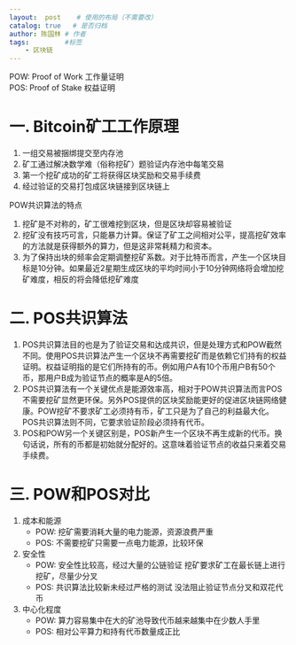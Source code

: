 ```yaml
---
layout:  post    # 使用的布局（不需要改）
catalog: true   # 是否归档
author: 陈国林 # 作者
tags:         #标签
    - 区块链
---   
```



POW: Proof of Work  工作量证明  
POS: Proof of Stake  权益证明

# 一. Bitcoin矿工工作原理
1. 一组交易被捆绑提交至内存池
2. 矿工通过解决数学难（俗称挖矿）题验证内存池中每笔交易
3. 第一个挖矿成功的矿工将获得区块奖励和交易手续费
4. 经过验证的交易打包成区块链接到区块链上

POW共识算法的特点
1. 挖矿是不对称的，矿工很难挖到区块，但是区块却容易被验证
2. 挖矿没有技巧可言，只能暴力计算。保证了矿工之间相对公平，提高挖矿效率的方法就是获得额外的算力，但是这非常耗精力和资本。
3. 为了保持出块的频率会定期调整挖矿系数。对于比特币而言，产生一个区块目标是10分钟。如果最近2星期生成区块的平均时间小于10分钟网络将会增加挖矿难度，相反的将会降低挖矿难度

# 二. POS共识算法
1. POS共识算法目的也是为了验证交易和达成共识，但是处理方式和POW截然不同。使用POS共识算法产生一个区块不再需要挖矿而是依赖它们持有的权益证明。权益证明指的是它们所持有的币。例如用户A有10个币用户B有50个币，那用户B成为验证节点的概率是A的5倍。
2. POS共识算法有一个关键优点是能源效率高，相对于POW共识算法而言POS不需要挖矿显然更环保。另外POS提供的区块奖励能更好的促进区块链网络健康。POW挖矿不要求矿工必须持有币，矿工只是为了自己的利益最大化。POS共识算法则不同，它要求验证阶段必须持有代币。
3. POS和POW另一个关键区别是，POS新产生一个区块不再生成新的代币。换句话说，所有的币都是初始就分配好的。这意味着验证节点的收益只来着交易手续费。

# 三. POW和POS对比
1. 成本和能源
   * POW: 挖矿需要消耗大量的电力能源，资源浪费严重
   * POS: 不需要挖矿只需要一点电力能源，比较环保
2. 安全性	
   * POW: 安全性比较高，经过大量的公链验证 挖矿要求矿工在最长链上进行挖矿，尽量少分叉
   * POS: 共识算法比较新未经过严格的测试 没法阻止验证节点分叉和双花代币
3. 中心化程度
   * POW: 算力容易集中在大的矿池导致代币越来越集中在少数人手里
   * POS: 相对公平算力和持有代币数量成正比
